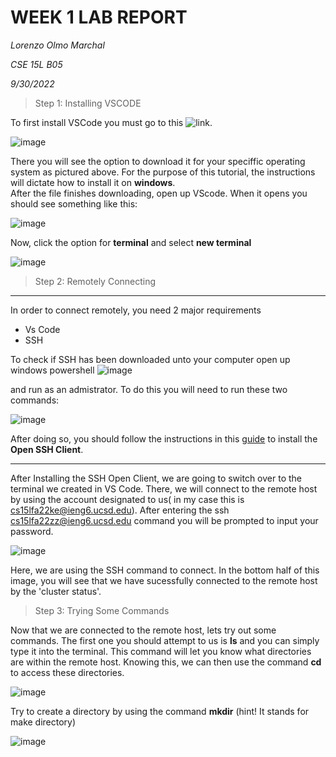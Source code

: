 WEEK 1 LAB REPORT 
============
*Lorenzo Olmo Marchal*

*CSE 15L B05*

*9/30/2022*

> Step 1: Installing VSCODE

To first install VSCode you must go to this ![link](https://code.visualstudio.com/).

![image](https://user-images.githubusercontent.com/114376800/193378834-f03b0e83-109e-4403-bda8-84e487bb9f96.png)

There you will see the option to download it for your speciffic operating system as pictured above. For the purpose
of this tutorial, the instructions will dictate how to install it on **windows**.  
After the file finishes downloading, open up VScode. When it opens you should see something like this:

![image](https://user-images.githubusercontent.com/114376800/193378965-dc8f1e3c-456c-48b1-812e-ccfd7d765627.png)

Now, click the option for **terminal** and select **new terminal**

![image](https://user-images.githubusercontent.com/114376800/193379041-78e71dca-4d4f-4ad9-889e-3a31130e5703.png)

> Step 2: Remotely Connecting

________________________________________________________________________________

In order to connect remotely, you need 2 major requirements
- Vs Code
- SSH

To check if SSH has been downloaded unto your computer open up windows powershell
![image](https://user-images.githubusercontent.com/114376800/193379157-f4b42727-7db7-4cf0-a63c-de2d15f09ae2.png)

and run as an admistrator. To do this you will need to run these two commands:

![image](https://user-images.githubusercontent.com/114376800/193379215-e466460e-1fef-46e0-b885-9f45992fe4b1.png) 

After doing so, you should follow the instructions in this [guide](https://learn.microsoft.com/en-us/windows-server/administration/openssh/openssh_install_firstuse?tabs=gui)
to install the **Open SSH Client**. 
______________________________________________________________________________

After Installing the SSH Open Client, we are going to switch over to the terminal we created in VS Code. There, we will connect to the remote host
by using the account designated to us( in my case this is cs15lfa22ke@ieng6.ucsd.edu). After entering the ssh cs15lfa22zz@ieng6.ucsd.edu command
you will be prompted to input your password.

![image](https://user-images.githubusercontent.com/114376800/193379549-5e5b02bf-0ed0-4019-a4c2-ce4d21e08147.png)

Here, we are using the SSH command to connect. In the bottom half of this image, you will see that we have sucessfully connected 
to the remote host by the 'cluster status'. 

> Step 3: Trying Some Commands

Now that we are connected to the remote host, lets try out some commands. The first one you should attempt to us is **ls** and you can simply
type it into the terminal. This command will let you know what directories are within the remote host. Knowing this, we can then use the command **cd** to access these directories.

![image](https://user-images.githubusercontent.com/114376800/193379734-757c7a3e-0671-4408-9a6d-a6218850d6c7.png)

Try to create a directory by using the command **mkdir** (hint! It stands for make directory)

![image](https://user-images.githubusercontent.com/114376800/193379778-1c0544a6-5c79-4d0b-a0fe-89cac98c5d25.png)












